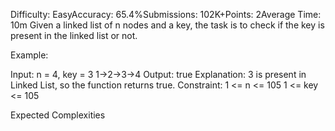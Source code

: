 Difficulty: EasyAccuracy: 65.4%Submissions: 102K+Points: 2Average Time: 10m
Given a linked list of n nodes and a key, the task is to check if the key is present in the linked list or not.

Example:

Input: n = 4, key = 3
1->2->3->4
Output: true
Explanation: 3 is present in Linked List, so the function returns true.
Constraint:
1 <= n <= 105
1 <= key <= 105

Expected Complexities
